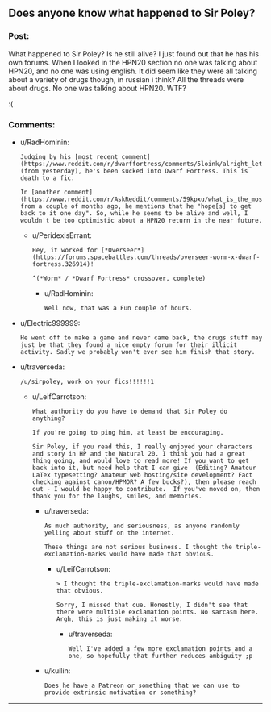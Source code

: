 ## Does anyone know what happened to Sir Poley?

### Post:

What happened to Sir Poley? Is he still alive? I just found out that he has his own forums. When I looked in the HPN20 section no one was talking about HPN20, and no one was using english. It did seem like they were all talking about a variety of drugs though, in russian i think? All the threads were about drugs. No one was talking about HPN20. WTF?

:(

### Comments:

- u/RadHominin:
  ```
  Judging by his [most recent comment](https://www.reddit.com/r/dwarffortress/comments/5loink/alright_lets_have_a_look_at_the_populoh/dbxf1ig/) (from yesterday), he's been sucked into Dwarf Fortress. This is death to a fic.

  In [another comment](https://www.reddit.com/r/AskReddit/comments/59kpxu/what_is_the_most_original_harry_potter_fanfiction/d99akjc/) from a couple of months ago, he mentions that he "hope[s] to get back to it one day". So, while he seems to be alive and well, I wouldn't be too optimistic about a HPN20 return in the near future.
  ```

  - u/PeridexisErrant:
    ```
    Hey, it worked for [*Overseer*](https://forums.spacebattles.com/threads/overseer-worm-x-dwarf-fortress.326914)!  

    ^(*Worm* / *Dwarf Fortress* crossover, complete)
    ```

    - u/RadHominin:
      ```
      Well now, that was a Fun couple of hours.
      ```

- u/Electric999999:
  ```
  He went off to make a game and never came back, the drugs stuff may just be that they found a nice empty forum for their illicit activity. Sadly we probably won't ever see him finish that story.
  ```

- u/traverseda:
  ```
  /u/sirpoley, work on your fics!!!!!!1
  ```

  - u/LeifCarrotson:
    ```
    What authority do you have to demand that Sir Poley do anything?

    If you're going to ping him, at least be encouraging.

    Sir Poley, if you read this, I really enjoyed your characters and story in HP and the Natural 20. I think you had a great thing going, and would love to read more! If you want to get back into it, but need help that I can give  (Editing? Amateur LaTex typesetting? Amateur web hosting/site development? Fact checking against canon/HPMOR? A few bucks?), then please reach out - I would be happy to contribute.  If you've moved on, then thank you for the laughs, smiles, and memories.
    ```

    - u/traverseda:
      ```
      As much authority, and seriousness, as anyone randomly yelling about stuff on the internet.

      These things are not serious business. I thought the triple-exclamation-marks would have made that obvious.
      ```

      - u/LeifCarrotson:
        ```
        > I thought the triple-exclamation-marks would have made that obvious. 

        Sorry, I missed that cue. Honestly, I didn't see that there were multiple exclamation points. No sarcasm here. Argh, this is just making it worse.
        ```

        - u/traverseda:
          ```
          Well I've added a few more exclamation points and a one, so hopefully that further reduces ambiguity ;p
          ```

    - u/kuilin:
      ```
      Does he have a Patreon or something that we can use to provide extrinsic motivation or something?
      ```

---


